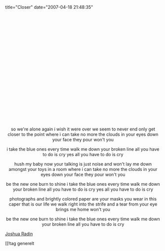 title="Closer"
date="2007-04-18 21:48:35"
<div align="center"><object width="425" height="350"><param name="movie" value="http://www.youtube.com/v/06D_EFNGmOQ"></param><param name="wmode" value="transparent"></param><embed src="http://www.youtube.com/v/06D_EFNGmOQ" type="application/x-shockwave-flash" wmode="transparent" width="425" height="350"></embed></object>

so we're alone again
i wish it were over
we seem to never end
only get closer
to the point where i can take no more
the clouds in your eyes
down your face they pour
won't you

i take the blue ones every time
walk me down your broken line
all you have to do is cry
yes all you have to do is cry

hush my baby now
your talking is just noise
and won't lay me down
amongst your toys
in a room where i can take no more
the clouds in your eyes
down your face they pour
won't you

be the new one burn to shine
i take the blue ones every time
walk me down your broken line
all you have to do is cry
yes all you have to do is cry

photographs and brightly colored paper
are your masks you wear in this caper
that is our life
we walk right into the strife
and a tear from your eye brings me home
won't you

be the new one burn to shine
i take the blue ones every time
walk me down your broken line
all you have to do is cry</div>

<a href="http://www.joshuaradin.com">Joshua Radin</a>

[[!tag  generelt
